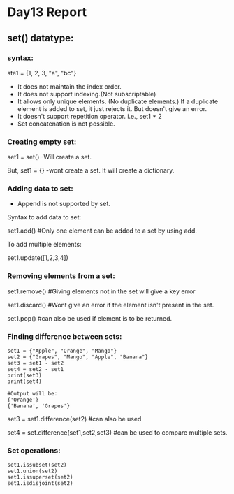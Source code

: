# Day13 Report

## set() datatype:

### syntax:

ste1 = {1, 2, 3, "a", "bc"}

- It does not maintain the index order.
- It does not support indexing.(Not subscriptable)
- It allows only unique elements. (No duplicate elements.) If a duplicate element is added to set, it just rejects it. But doesn't give an error.
- It doesn't support repetition operator. i.e., set1 * 2
- Set concatenation is not possible.

### Creating empty set:

set1 = set() -Will create a set.

But, set1 = {} -wont create a set. It will create a dictionary.

### Adding data to set:

- Append is not supported by set.

Syntax to add data to set:

set1.add() #Only one element can be added to a set by using add.

To add multiple elements:

set1.update([1,2,3,4])

### Removing elements from a set:

set1.remove() #Giving elements not in the set will give a key error

set1.discard() #Wont give an error if the element isn't present in the set.

set1.pop() #can also be used if element is to be returned.

### Finding difference between sets:

```
set1 = {"Apple", "Orange", "Mango"}
set2 = {"Grapes", "Mango", "Apple", "Banana"}
set3 = set1 - set2
set4 = set2 - set1
print(set3)
print(set4)

#Output will be:
{'Orange'}
{'Banana', 'Grapes'}
```

set3 = set1.difference(set2) #can also be used

set4 = set.difference(set1,set2,set3) #can be used to compare multiple sets.

### Set operations:

```
set1.issubset(set2)
set1.union(set2)
set1.issuperset(set2)
set1.isdisjoint(set2)
```

